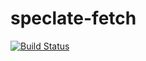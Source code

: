 # speclate-fetch

[![Build Status](https://travis-ci.org/simonmcmanus/speclate-fetch.svg?branch=master)](https://travis-ci.org/simonmcmanus/speclate-fetch)
